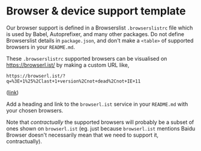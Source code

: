 # Browser & device support template

Our browser support is defined in a Browserslist `.browserslistrc` file which is used by Babel, Autoprefixer, and many other packages. Do not define Browserslist details in `package.json`, and don't make a `<table>` of supported browsers in your `README.md`.

These `.browserslistrc` supported browsers can be visualised on https://browserl.ist/ by making a custom URL like,

    https://browserl.ist/?q=%3E+1%25%2Clast+1+version%2Cnot+dead%2Cnot+IE+11

([link](https://browserl.ist/?q=%3E+1%25%2Clast+1+version%2Cnot+dead%2Cnot+IE+11))

Add a heading and link to the `browserl.ist` service in your `README.md` with your chosen browsers.

Note that _contractually_ the supported browsers will probably be a subset of ones shown on `browserl.ist` (eg. just because `browserl.ist` mentions Baidu Browser doesn't necessarily mean that we need to support it, contractually).


